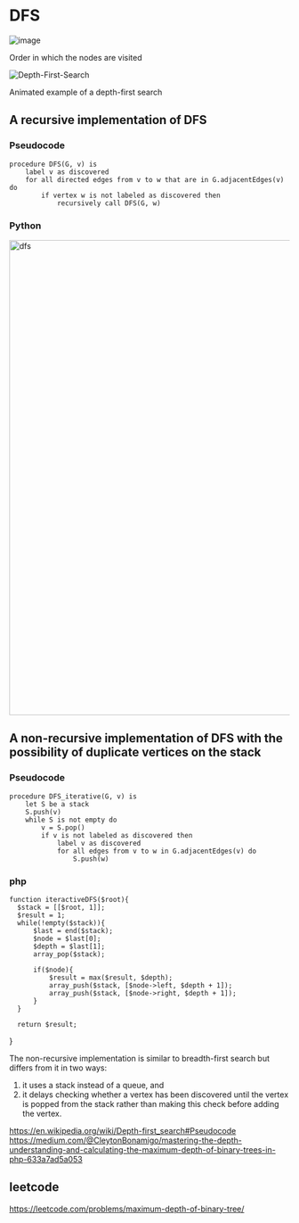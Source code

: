 # DFS

![image](https://github.com/lz2510/TechInterview/assets/1209204/65fd0fcd-bf2c-446f-b230-acb7571fcdb6)

Order in which the nodes are visited

![Depth-First-Search](https://github.com/lz2510/TechInterview/assets/1209204/8e0dfdcc-63a1-4e65-8147-920a5ad5254b)

Animated example of a depth-first search

## A recursive implementation of DFS

### Pseudocode
    procedure DFS(G, v) is
        label v as discovered
        for all directed edges from v to w that are in G.adjacentEdges(v) do
            if vertex w is not labeled as discovered then
                recursively call DFS(G, w)
  
### Python

<img width="852" alt="dfs" src="https://user-images.githubusercontent.com/1209204/209937706-c2b20f6b-5607-495a-84c2-d1a3a50c7a7e.png">

## A non-recursive implementation of DFS with the possibility of duplicate vertices on the stack

### Pseudocode

    procedure DFS_iterative(G, v) is
        let S be a stack
        S.push(v)
        while S is not empty do
            v = S.pop()
            if v is not labeled as discovered then
                label v as discovered
                for all edges from v to w in G.adjacentEdges(v) do 
                    S.push(w)

### php 

    function iteractiveDFS($root){
      $stack = [[$root, 1]];
      $result = 1;
      while(!empty($stack)){
          $last = end($stack);
          $node = $last[0];
          $depth = $last[1];
          array_pop($stack);
  
          if($node){
              $result = max($result, $depth);
              array_push($stack, [$node->left, $depth + 1]);
              array_push($stack, [$node->right, $depth + 1]);
          }
      }
  
      return $result;
  }
                    
The non-recursive implementation is similar to breadth-first search but differs from it in two ways:
1. it uses a stack instead of a queue, and
2. it delays checking whether a vertex has been discovered until the vertex is popped from the stack rather than making this check before adding the vertex.

https://en.wikipedia.org/wiki/Depth-first_search#Pseudocode  
https://medium.com/@CleytonBonamigo/mastering-the-depth-understanding-and-calculating-the-maximum-depth-of-binary-trees-in-php-633a7ad5a053  

## leetcode

https://leetcode.com/problems/maximum-depth-of-binary-tree/  
